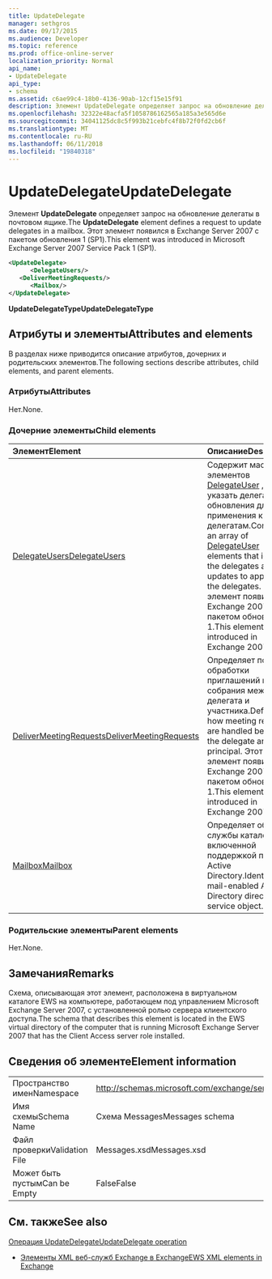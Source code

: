 ```yaml
---
title: UpdateDelegate
manager: sethgros
ms.date: 09/17/2015
ms.audience: Developer
ms.topic: reference
ms.prod: office-online-server
localization_priority: Normal
api_name:
- UpdateDelegate
api_type:
- schema
ms.assetid: c6ae99c4-18b0-4136-90ab-12cf15e15f91
description: Элемент UpdateDelegate определяет запрос на обновление делегаты в почтовом ящике. Этот элемент появился в Exchange Server 2007 с пакетом обновления 1 (SP1).
ms.openlocfilehash: 32322e48acfa5f1058786162565a185a3e565d6e
ms.sourcegitcommit: 34041125dc8c5f993b21cebfc4f8b72f0fd2cb6f
ms.translationtype: MT
ms.contentlocale: ru-RU
ms.lasthandoff: 06/11/2018
ms.locfileid: "19840318"
---
```

# <a name="updatedelegate"></a><span data-ttu-id="57b74-104">UpdateDelegate</span><span class="sxs-lookup"><span data-stu-id="57b74-104">UpdateDelegate</span></span>

<span data-ttu-id="57b74-105">Элемент **UpdateDelegate** определяет запрос на обновление делегаты в почтовом ящике.</span><span class="sxs-lookup"><span data-stu-id="57b74-105">The **UpdateDelegate** element defines a request to update delegates in a mailbox.</span></span> <span data-ttu-id="57b74-106">Этот элемент появился в Exchange Server 2007 с пакетом обновления 1 (SP1).</span><span class="sxs-lookup"><span data-stu-id="57b74-106">This element was introduced in Microsoft Exchange Server 2007 Service Pack 1 (SP1).</span></span> 
  
```xml
<UpdateDelegate>
      <DelegateUsers/>
   <DeliverMeetingRequests/>
      <Mailbox/>
</UpdateDelegate>
```

 <span data-ttu-id="57b74-107">**UpdateDelegateType**</span><span class="sxs-lookup"><span data-stu-id="57b74-107">**UpdateDelegateType**</span></span>
## <a name="attributes-and-elements"></a><span data-ttu-id="57b74-108">Атрибуты и элементы</span><span class="sxs-lookup"><span data-stu-id="57b74-108">Attributes and elements</span></span>

<span data-ttu-id="57b74-109">В разделах ниже приводится описание атрибутов, дочерних и родительских элементов.</span><span class="sxs-lookup"><span data-stu-id="57b74-109">The following sections describe attributes, child elements, and parent elements.</span></span>
  
### <a name="attributes"></a><span data-ttu-id="57b74-110">Атрибуты</span><span class="sxs-lookup"><span data-stu-id="57b74-110">Attributes</span></span>

<span data-ttu-id="57b74-111">Нет.</span><span class="sxs-lookup"><span data-stu-id="57b74-111">None.</span></span>
  
### <a name="child-elements"></a><span data-ttu-id="57b74-112">Дочерние элементы</span><span class="sxs-lookup"><span data-stu-id="57b74-112">Child elements</span></span>

|<span data-ttu-id="57b74-113">**Элемент**</span><span class="sxs-lookup"><span data-stu-id="57b74-113">**Element**</span></span>|<span data-ttu-id="57b74-114">**Описание**</span><span class="sxs-lookup"><span data-stu-id="57b74-114">**Description**</span></span>|
|:-----|:-----|
|[<span data-ttu-id="57b74-115">DelegateUsers</span><span class="sxs-lookup"><span data-stu-id="57b74-115">DelegateUsers</span></span>](delegateusers.md) <br/> |<span data-ttu-id="57b74-116">Содержит массив элементов [DelegateUser](delegateuser.md) , чтобы указать делегатов и обновления для применения к делегатам.</span><span class="sxs-lookup"><span data-stu-id="57b74-116">Contains an array of [DelegateUser](delegateuser.md) elements that identify the delegates and the updates to apply to the delegates.</span></span> <span data-ttu-id="57b74-117">Этот элемент появился в Exchange 2007 с пакетом обновления 1.</span><span class="sxs-lookup"><span data-stu-id="57b74-117">This element was introduced in Exchange 2007 SP1.</span></span>  <br/> |
|[<span data-ttu-id="57b74-118">DeliverMeetingRequests</span><span class="sxs-lookup"><span data-stu-id="57b74-118">DeliverMeetingRequests</span></span>](delivermeetingrequests.md) <br/> |<span data-ttu-id="57b74-119">Определяет порядок обработки приглашений на собрания между делегата и участника.</span><span class="sxs-lookup"><span data-stu-id="57b74-119">Defines how meeting requests are handled between the delegate and the principal.</span></span> <span data-ttu-id="57b74-120">Этот элемент появился в Exchange 2007 с пакетом обновления 1.</span><span class="sxs-lookup"><span data-stu-id="57b74-120">This element was introduced in Exchange 2007 SP1.</span></span>  <br/> |
|[<span data-ttu-id="57b74-121">Mailbox</span><span class="sxs-lookup"><span data-stu-id="57b74-121">Mailbox</span></span>](mailbox.md) <br/> |<span data-ttu-id="57b74-122">Определяет объект службы каталогов с включенной поддержкой почты Active Directory.</span><span class="sxs-lookup"><span data-stu-id="57b74-122">Identifies a mail-enabled Active Directory directory service object.</span></span>  <br/> |
   
### <a name="parent-elements"></a><span data-ttu-id="57b74-123">Родительские элементы</span><span class="sxs-lookup"><span data-stu-id="57b74-123">Parent elements</span></span>

<span data-ttu-id="57b74-124">Нет.</span><span class="sxs-lookup"><span data-stu-id="57b74-124">None.</span></span>
  
## <a name="remarks"></a><span data-ttu-id="57b74-125">Замечания</span><span class="sxs-lookup"><span data-stu-id="57b74-125">Remarks</span></span>

<span data-ttu-id="57b74-126">Схема, описывающая этот элемент, расположена в виртуальном каталоге EWS на компьютере, работающем под управлением Microsoft Exchange Server 2007, с установленной ролью сервера клиентского доступа.</span><span class="sxs-lookup"><span data-stu-id="57b74-126">The schema that describes this element is located in the EWS virtual directory of the computer that is running Microsoft Exchange Server 2007 that has the Client Access server role installed.</span></span>
  
## <a name="element-information"></a><span data-ttu-id="57b74-127">Сведения об элементе</span><span class="sxs-lookup"><span data-stu-id="57b74-127">Element information</span></span>

|||
|:-----|:-----|
|<span data-ttu-id="57b74-128">Пространство имен</span><span class="sxs-lookup"><span data-stu-id="57b74-128">Namespace</span></span>  <br/> |http://schemas.microsoft.com/exchange/services/2006/messages  <br/> |
|<span data-ttu-id="57b74-129">Имя схемы</span><span class="sxs-lookup"><span data-stu-id="57b74-129">Schema Name</span></span>  <br/> |<span data-ttu-id="57b74-130">Схема Messages</span><span class="sxs-lookup"><span data-stu-id="57b74-130">Messages schema</span></span>  <br/> |
|<span data-ttu-id="57b74-131">Файл проверки</span><span class="sxs-lookup"><span data-stu-id="57b74-131">Validation File</span></span>  <br/> |<span data-ttu-id="57b74-132">Messages.xsd</span><span class="sxs-lookup"><span data-stu-id="57b74-132">Messages.xsd</span></span>  <br/> |
|<span data-ttu-id="57b74-133">Может быть пустым</span><span class="sxs-lookup"><span data-stu-id="57b74-133">Can be Empty</span></span>  <br/> |<span data-ttu-id="57b74-134">False</span><span class="sxs-lookup"><span data-stu-id="57b74-134">False</span></span>  <br/> |
   
## <a name="see-also"></a><span data-ttu-id="57b74-135">См. также</span><span class="sxs-lookup"><span data-stu-id="57b74-135">See also</span></span>



[<span data-ttu-id="57b74-136">Операция UpdateDelegate</span><span class="sxs-lookup"><span data-stu-id="57b74-136">UpdateDelegate operation</span></span>](updatedelegate-operation.md)


- [<span data-ttu-id="57b74-137">Элементы XML веб-служб Exchange в Exchange</span><span class="sxs-lookup"><span data-stu-id="57b74-137">EWS XML elements in Exchange</span></span>](ews-xml-elements-in-exchange.md)

